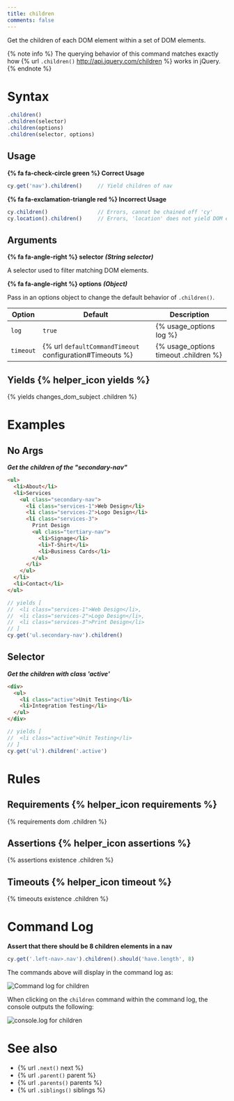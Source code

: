 ```yaml
---
title: children
comments: false
---
```


Get the children of each DOM element within a set of DOM elements.

{% note info %}
The querying behavior of this command matches exactly how {% url `.children()` http://api.jquery.com/children %} works in jQuery.
{% endnote %}

# Syntax

```javascript
.children()
.children(selector)
.children(options)
.children(selector, options)
```

## Usage

**{% fa fa-check-circle green %} Correct Usage**

```javascript
cy.get('nav').children()     // Yield children of nav
```

**{% fa fa-exclamation-triangle red %} Incorrect Usage**

```javascript
cy.children()                // Errors, cannot be chained off 'cy'
cy.location().children()     // Errors, 'location' does not yield DOM element
```

## Arguments

**{% fa fa-angle-right %} selector**  ***(String selector)***

A selector used to filter matching DOM elements.

**{% fa fa-angle-right %} options**  ***(Object)***

Pass in an options object to change the default behavior of `.children()`.

Option | Default | Description
--- | --- | ---
`log` | `true` | {% usage_options log %}
`timeout` | {% url `defaultCommandTimeout` configuration#Timeouts %} | {% usage_options timeout .children %}

## Yields {% helper_icon yields %}

{% yields changes_dom_subject .children %}

# Examples

## No Args

***Get the children of the "secondary-nav"***

```html
<ul>
  <li>About</li>
  <li>Services
    <ul class="secondary-nav">
      <li class="services-1">Web Design</li>
      <li class="services-2">Logo Design</li>
      <li class="services-3">
        Print Design
        <ul class="tertiary-nav">
          <li>Signage</li>
          <li>T-Shirt</li>
          <li>Business Cards</li>
        </ul>
      </li>
    </ul>
  </li>
  <li>Contact</li>
</ul>
```

```javascript
// yields [
//  <li class="services-1">Web Design</li>,
//  <li class="services-2">Logo Design</li>,
//  <li class="services-3">Print Design</li>
// ]
cy.get('ul.secondary-nav').children()
```

## Selector

***Get the children with class 'active'***

```html
<div>
  <ul>
    <li class="active">Unit Testing</li>
    <li>Integration Testing</li>
  </ul>
</div>
```

```javascript
// yields [
//  <li class="active">Unit Testing</li>
// ]
cy.get('ul').children('.active')
```

# Rules

## Requirements {% helper_icon requirements %}

{% requirements dom .children %}

## Assertions {% helper_icon assertions %}

{% assertions existence .children %}

## Timeouts {% helper_icon timeout %}

{% timeouts existence .children %}

# Command Log

**Assert that there should be 8 children elements in a nav**

```javascript
cy.get('.left-nav>.nav').children().should('have.length', 8)
```

The commands above will display in the command log as:

![Command log for children](/img/api/children/children-elements-shown-in-command-log.png)

When clicking on the `children` command within the command log, the console outputs the following:

![console.log for children](/img/api/children/children-yielded-in-console.png)

# See also

- {% url `.next()` next %}
- {% url `.parent()` parent %}
- {% url `.parents()` parents %}
- {% url `.siblings()` siblings %}

